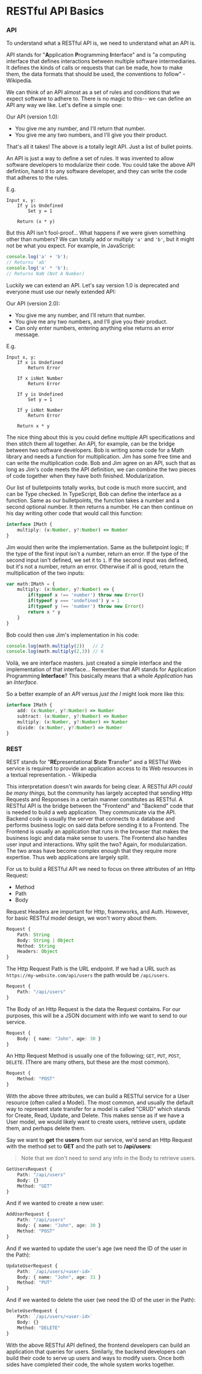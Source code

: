 # RESTful API Basics

### API

To understand what a RESTful API is, we need to understand what an API is.

API stands for "**A**pplication **P**rogramming **I**nterface" and is "a computing interface that defines interactions between multiple software intermediaries. It defines the kinds of calls or requests that can be made, how to make them, the data formats that should be used, the conventions to follow" - Wikipedia.

We can think of an API almost as a set of rules and conditions that we expect software to adhere to. There is no magic to this-- we can define an API any way we like. Let's define a simple one:

Our API (version 1.0):
* You give me any number, and I'll return that number.
* You give me any two numbers, and I'll give you their product.

That's all it takes! The above is a totally legit API. Just a list of bullet points.

An API is just a way to define a set of rules. It was invented to allow software developers to modularize their code. You could take the above API defintion, hand it to any software developer, and they can write the code that adheres to the rules.

E.g.
```
Input x, y:
    If y is Undefined
        Set y = 1

    Return (x * y)
```

But this API isn't fool-proof... What happens if we were given something other than numbers? We can totally add or multiply `'a'` and `'b'`, but it might not be what you expect. For example, in JavaScript:
```js
console.log('a' + 'b');
// Returns 'ab'
console.log('a' * 'b');
// Returns NaN (Not A Number)
```

Luckily we can extend an API. Let's say version 1.0 is deprecated and everyone must use our newly extended API:

Our API (version 2.0):
* You give me any number, and I'll return that number.
* You give me any two numbers, and I'll give you their product.
* Can only enter numbers, entering anything else returns an error message.

E.g.
```
Input x, y:
    If x is Undefined
        Return Error

    If x isNot Number
        Return Error

    If y is Undefined
        Set y = 1

    If y isNot Number
        Return Error

    Return x * y
```

The nice thing about this is you could define multiple API specifications and then stitch them all together. An API, for example, can be the bridge between two software developers. Bob is writing some code for a Math library and needs a function for multiplication. Jim has some free time and can write the multiplication code. Bob and Jim agree on an API, such that as long as Jim's code meets the API definition, we can combine the two pieces of code together when they have both finished. Modularization.

Our list of bulletpoints totally works, but code is much more succint, and can be Type checked. In TypeScript, Bob can define the interface as a function. Same as our bulletpoints, the function takes a number and a second optional number. It then returns a number. He can then continue on his day writing other code that would call this function:
```ts
interface IMath {
    multiply: (x:Number, y?:Number) => Number
}
```

Jim would then write the implementation. Same as the bulletpoint logic; If the type of the first input isn't a number, return an error. If the type of the second input isn't defined, we set it to `1`. If the second input was defined, but it's not a number, return an error. Otherwise if all is good, return the multiplication of the two inputs:
```ts
var math:IMath = {
    multiply: (x:Number, y?:Number) => {
        if(typeof x !== 'number') throw new Error()
        if(typeof y === 'undefined') y = 1
        if(typeof y !== 'number') throw new Error()
        return x * y
    }
}
```

Bob could then use Jim's implementation in his code:
```ts
console.log(math.multiply(2))   // 2
console.log(math.multiply(2,3)) // 6
```

Voilà, we are interface masters. just created a simple interface and the implementation of that interface... Remember that API stands for Application Programming **Interface**? This basically means that a whole _Application_ has an _Interface_.

So a better example of an _API_ versus _just the I_ might look more like this:
```ts
interface IMath {
    add: (x:Number, y?:Number) => Number
    subtract: (x:Number, y?:Number) => Number
    multiply: (x:Number, y?:Number) => Number
    divide: (x:Number, y?:Number) => Number
}
```

### REST

REST stands for "**RE**presentational **S**tate **T**ransfer" and a RESTful Web service is required to provide an application access to its Web resources in a textual representation. - Wikipedia

This interpretation doesn't win awards for being clear. A RESTful API _could be many things,_ but the community has largely accepted that sending Http Requests and Responses in a certain manner constitutes as RESTful. A RESTful API is the bridge between the "Frontend" and "Backend" code that is needed to build a web application. They communicate via the API. Backend code is usually the server that connects to a database and performs business logic on said data before sending it to a Frontend. The Frontend is usually an application that runs in the browser that makes the business logic and data make sense to users. The Frontend also handles user input and interactions. Why split the two? Again, for modularization. The two areas have become complex enough that they require more expertise. Thus web applications are largely split.

For us to build a RESTful API we need to focus on three attributes of an Http Request:

* Method
* Path
* Body

Request Headers are important for Http, frameworks, and Auth. However, for basic RESTful model design, we won't worry about them.

```ts
Request {
    Path: String
    Body: String | Object
    Method: String
    Headers: Object
}
```

The Http Request Path is the URL endpoint. If we had a URL such as `https://my-website.com/api/users` the path would be `/api/users`.
```ts
Request {
    Path: "/api/users"
}
```

The Body of an Http Request is the data the Request contains. For our purposes, this will be a JSON document with info we want to send to our service.
```ts
Request {
    Body: { name: "John", age: 30 }
}
```

An Http Request Method is usually one of the following; `GET`, `PUT`, `POST`, `DELETE`. (There are many others, but these are the most common).
```ts
Request {
    Method: "POST"
}
```

With the above three attributes, we can build a RESTful service for a User resource (often called a Model). The most common, and usually the default way to represent state transfer for a model is called "CRUD" which stands for Create, Read, Update, and Delete. This makes sense as if we have a User model, we would likely want to create users, retrieve users, update them, and perhaps delete them.

Say we want to **get** the **users** from our service, we'd send an Http Request with the method set to **GET** and the path set to **/api/users**:

> Note that we don't need to send any info in the Body to retrieve users.
```ts
GetUsersRequest {
    Path: "/api/users"
    Body: {}
    Method: "GET"
}
```

And if we wanted to create a new user:
```ts
AddUserRequest {
    Path: "/api/users"
    Body: { name: "John", age: 30 }
    Method: "POST"
}
```

And if we wanted to update the user's age (we need the ID of the user in the Path):
```ts
UpdateUserRequest {
    Path: `/api/users/<user-id>`
    Body: { name: "John", age: 31 }
    Method: "PUT"
}
```

And if we wanted to delete the user (we need the ID of the user in the Path):
```ts
DeleteUserRequest {
    Path: `/api/users/<user-id>`
    Body: {}
    Method: "DELETE"
}
```

With the above RESTful API defined, the frontend developers can build an application that queries for users. Similarly, the backend developers can build their code to serve up users and ways to modify users. Once both sides have completed their code, the whole system works together.
